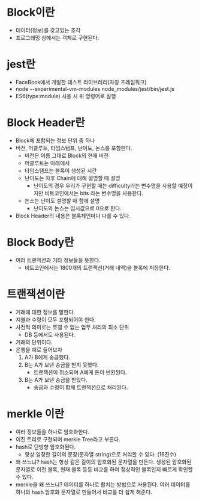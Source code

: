 # Block이란

- 데이터(정보)를 갖고있는 조각
- 프로그래밍 상에서는 객체로 구현된다.

# jest란

- FaceBook에서 개발한 테스트 라이브러리(자칭 프레임워크)
- node --experimental-vm-modules node_modules/jest/bin/jest.js
- ES6(type:module) 사용 시 위 명령어로 실행

# Block Header란

- Block에 포함되는 정보 단위 중 하나
- 버전, 머클루트, 타임스탬프, 난이도, 논스를 포함한다.
  - 버전은 이름 그대로 Block의 현재 버전
  - 머클루트는 아래에서
  - 타임스탬프는 블록이 생성된 시간
  - 난이도는 차후 Chain에 대해 설명할 때 설명
    - 난이도의 경우 우리가 구현할 때는 difficulty라는 변수명을 사용할 예정이지만 비트코인에서는 bits 라는 변수명을 사용한다.
  - 논스는 난이도 설명할 때 함께 설명
    - 난이도와 논스는 임시값으로 0으로 한다.
- Block Header의 내용은 블록체인마다 다를 수 있다.

# Block Body란

- 여러 트랜잭션과 기타 정보들을 뜻한다.
  - 비트코인에서는 1800개의 트랜잭션(거래 내역)을 블록에 저장한다.

# 트랜잭션이란

- 거래에 대한 정보를 말한다.
- 지불과 수령이 모두 포함되어야 한다.
- 사전적 의미로는 쪼갤 수 없는 업무 처리의 최소 단위
  - DB 등에서도 사용된다.
- 거래의 단위이다.
- 은행을 예로 들어보자
  1. A가 B에게 송금했다.
  2. B는 A가 보낸 송금을 받지 못했다.
     - 트랜잭션이 취소되며 A에게 돈이 반환된다.
  3. B는 A가 보낸 송금을 받았다.
     - 송금과 수령이 함께 트랜잭션으로 처리된다.

# merkle 이란

- 여러 정보들을 하나로 암호화한다.
- 이진 트리로 구현되며 merkle Tree라고 부른다.
- hash로 단방향 암호화된다.
  - 항상 일정한 길이의 문장(문자열 string)으로 처리할 수 있다. (16진수)
- 왜 쓰느냐? hash는 항상 같은 길이의 암호화된 문자열을 만든다. 생성된 암호화된 문자열로 이전 블록, 현재 블록 등등 비교를 하여 정상적인 블록인지 빠르게 확인할 수 있다.
- merkle을 왜 쓰느냐? 데이터를 하나로 합치는 방법으로 사용된다. 여러 데이터를 하나의 hash 암호화 문자열로 만들어서 비교를 더 쉽게 해준다.
